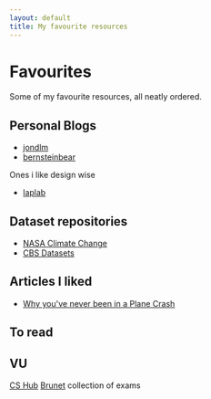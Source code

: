 ```yaml
---
layout: default
title: My favourite resources
---
```


# Favourites
Some of my favourite resources, all neatly ordered.

## Personal Blogs
- [jondlm](https://jondlm.github.io/website/values/)
- [bernsteinbear](https://bernsteinbear.com/)

 Ones i like design wise
- [laplab](https://laplab.me)

## Dataset repositories
- [NASA Climate Change](https://climate.nasa.gov/vital-signs/global-temperature/?intent=121)
- [CBS Datasets](https://opendata.cbs.nl/statline/#/CBS/nl/navigatieScherm/thema)

## Articles I liked
- [Why you've never been in a Plane Crash](https://asteriskmag.com/issues/05/why-you-ve-never-been-in-a-plane-crash)


## To read



## VU
<a href="https://lausta.notion.site/CS-Hub-6e7cae889f844cb59ae5f1809c88e553">CS Hub</a>
<a href="https://vu.brunet.app/exams/">Brunet</a> collection of exams
